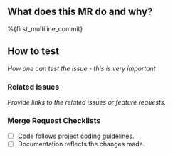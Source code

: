 ## What does this MR do and why?

<!--
Describe in detail what your merge request does and why.

Please keep this description updated with any discussion that takes place so
that reviewers can understand your intent. Keeping the description updated is
especially important if they didn't participate in the discussion.
-->

%{first_multiline_commit}

## How to test

_How one can test the issue - this is very important_

### Related Issues

_Provide links to the related issues or feature requests._

### Merge Request Checklists

- [ ] Code follows project coding guidelines.
- [ ] Documentation reflects the changes made.
